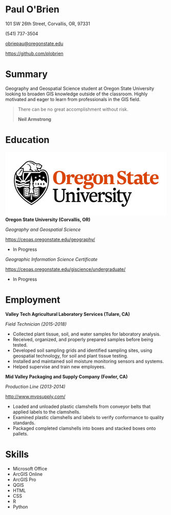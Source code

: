 # Paul O'Brien
101 SW 26th Street, Corvallis, OR, 97331

(541) 737-3504

obriepau@oregonstate.edu

https://github.com/plobrien

# Summary
Geography and Geospatial Science student at Oregon State University looking to broaden GIS knowledge outside of the classroom. Highly motivated and eager to learn from professionals in the GIS field.

>There can be no great accomplishment without risk.
>
>**Neil Armstrong**

# Education
![](OSU.jpg)
**Oregon State University (Corvallis, OR)**

*Geography and Geospatial Science*

https://ceoas.oregonstate.edu/geography/
- In Progress

*Geographic Information Science Certificate*

https://ceoas.oregonstate.edu/giscience/undergraduate/
- In Progress

# Employment
**Valley Tech Agricultural Laboratory Services (Tulare, CA)**

*Field Technician (2015-2018)*
- Collected plant tissue, soil, and water samples for laboratory analysis.
- Received, organized, and properly prepared samples before being tested.
- Developed soil sampling grids and identified sampling sites, using geospatial technology, for soil and plant tissue testing.
- Installed and maintained soil moisture monitoring sensors and systems.
- Helped supervise and train new employees.

**Mid Valley Packaging and Supply Company (Fowler, CA)**

*Production Line (2013-2014)*

http://www.mvpsupply.com/
- Loaded and unloaded plastic clamshells from conveyor belts that applied labels to the clamshells.
-	Examined plastic clamshells and labels to verify conformance to quality standards.
- Packaged completed clamshells into boxes and stacked boxes onto pallets.

# Skills
- Microsoft Office
- ArcGIS Online
- ArcGIS Pro
- QGIS
- HTML
- CSS
- R
- Python
